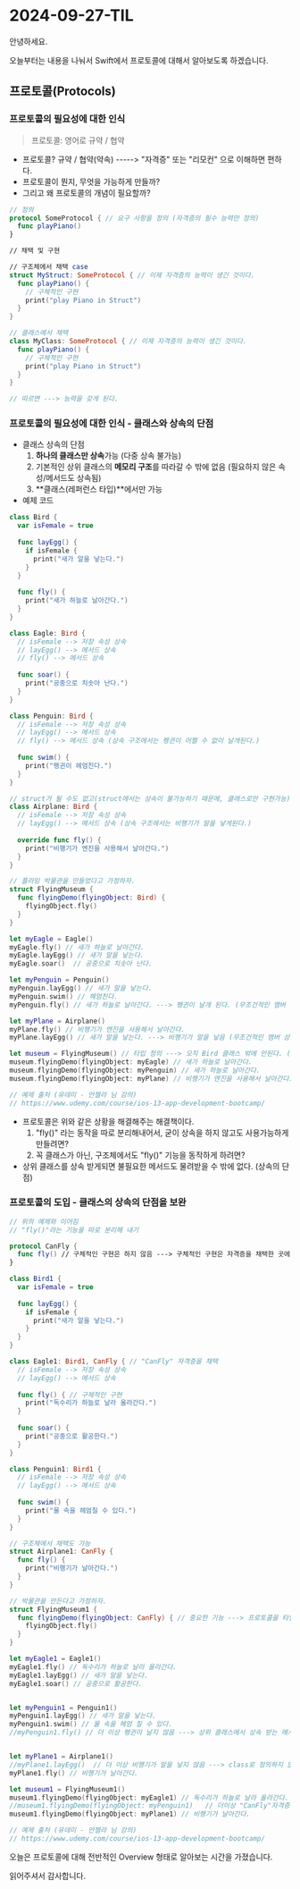 # 2024-09-27-TIL



안녕하세요. 

오늘부터는 내용을 나눠서 Swift에서 프로토콜에 대해서 알아보도록 하겠습니다.

## 프로토콜(Protocols)

### 프로토콜의 필요성에 대한 인식

> 프로토콜: 영어로 규약 / 협약

- 프로토콜? 규약 / 협약(약속) -----> "자격증" 또는 "리모컨" 으로 이해하면 편하다. 
- 프로토콜이 뭔지, 무엇을 가능하게 만들까? 
- 그리고 왜 프로토콜의 개념이 필요할까?

```swift
// 정의 
protocol SomeProtocol { // 요구 사항을 정의 (자격증의 필수 능력만 정의)
  func playPiano()
}

// 채택 및 구현 

// 구조체에서 채택 case 
struct MyStruct: SomeProtocol { // 이제 자격증의 능력이 생긴 것이다.
  func playPiano() {
    // 구체적인 구현 
    print("play Piano in Struct")
  }
}

// 클래스에서 채택 
class MyClass: SomeProtocol { // 이제 자격증의 능력이 생긴 것이다.
  func playPiano() {
    // 구체적인 구현 
    print("play Piano in Struct")
  }
}

// 따르면 ---> 능력을 갖게 된다.
```



### 프로토콜의 필요성에 대한 인식 - 클래스와 상속의 단점

- 클래스 상속의 단점 
  1. **하나의 클래스만 상속**가능 (다중 상속 불가능)
  2. 기본적인 상위 클래스의 **메모리 구조**를 따라갈 수 밖에 없음 (필요하지 않은 속성/메서드도 상속됨)
  3. **클래스(레퍼런스 타입)**에서만 가능
- 예제 코드 

```swift
class Bird {
  var isFemale = true 
  
  func layEgg() {
    if isFemale {
      print("새가 알을 낳는다.")
    }
  }
  
  func fly() {
    print("새가 하늘로 날아간다.")
  }
}

class Eagle: Bird {
  // isFemale --> 저장 속성 상속
  // layEgg() --> 메서드 상속 
  // fly() --> 메서드 상속 
  
  func soar() {
    print("공중으로 치솟아 난다.")
  }
}

class Penguin: Bird {
  // isFemale --> 저장 속성 상속
  // layEgg() --> 메서드 상속
  // fly() --> 메서드 상속 (상속 구조에서는 펭귄이 어쩔 수 없이 날개된다.)
  
  func swim() {
    print("팽귄이 헤엄친다.")
  }
}

// struct가 될 수도 없고(struct에서는 상속이 불가능하기 때문에, 클래스로만 구현가능), 무조건 Bird를 상속해야만 함.
class Airplane: Bird {
  // isFemale --> 저장 속성 상속
  // layEgg() --> 메서드 상속 (상속 구조에서는 비행기가 알을 낳게된다.)
  
  override func fly() {
    print("비행기가 엔진을 사용해서 날아간다.")
  }
}

// 플라잉 박물관을 만들었다고 가정하자.
struct FlyingMuseum {
  func flyingDemo(flyingObject: Bird) {
    flyingObject.fly()
  }
}

let myEagle = Eagle()
myEagle.fly() // 새가 하늘로 날아간다.
myEagle.layEgg() // 새가 알을 낳는다.
myEagle.soar()  // 공중으로 치솟아 난다.

let myPenguin = Penguin() 
myPenguin.layEgg() // 새가 알을 낳는다.
myPenguin.swim() // 헤엄친다.
myPenguin.fly() // 새가 하늘로 날아간다. ---> 펭귄이 날개 된다. (무조건적인 맴버 상속의 단점)

let myPlane = Airplane() 
myPlane.fly() // 비행기가 엔진을 사용해서 날아간다.
myPlane.layEgg() // 새가 알을 낳는다. ---> 비행기가 알을 낳음 (무조건적인 맴버 상속의 단점)

let museum = FlyingMuseum() // 타입 정의 ---> 오직 Bird 클래스 밖에 안된다. (Bird를 상속해야만 사용가능)
museum.flyingDemo(flyingObject: myEagle) // 새가 하늘로 날아간다.
museum.flyingDemo(flyingObject: myPenguin) // 새가 하늘로 날아간다.
museum.flyingDemo(flyingObject: myPlane) // 비행기가 엔진을 사용해서 날아간다.

// 예제 출처 (유데미 - 안젤라 님 강의)
// https://www.udemy.com/course/ios-13-app-development-bootcamp/
```

- 프로토콜은 위와 같은 상황을 해결해주는 해결책이다.
  1. "fly()" 라는 동작을 따로 분리해내어서, 굳이 상속을 하지 않고도 사용가능하게 만들려면?
  2. 꼭 클래스가 아닌, 구조체에서도 "fly()" 기능을 동작하게 하려면?
- 상위 클래스를 상속 받게되면 불필요한 메서드도 물려받을 수 밖에 없다. (상속의 단점)

### 프로토콜의 도입 - 클래스의 상속의 단점을 보완 

```swift
// 위의 예제와 이어짐
// "fly()"라는 기능을 따로 분리해 내기 

protocol CanFly {
  func fly() // 구체적인 구현은 하지 않음 ---> 구체적인 구현은 자격증을 채택한 곳에서 
}

class Bird1 {
  var isFemale = true 
  
  func layEgg() {
    if isFemale {
      print("새가 알을 낳는다.")
    }
  }
}

class Eagle1: Bird1, CanFly { // "CanFly" 자격증을 채택 
  // isFemale --> 저장 속성 상속
  // layEgg() --> 메서드 상속
  
  func fly() { // 구체적인 구현 
    print("독수리가 하늘로 날라 올라간다.")
  }
  
  func soar() {
    print("공중으로 활공한다.")
  }
}

class Penguin1: Bird1 {
  // isFemale --> 저장 속성 상속
  // layEgg() --> 메서드 상속
  
  func swim() {
    print("물 속을 헤엄칠 수 있다.")
  }
}

// 구조체에서 채택도 가능 
struct Airplane1: CanFly {
  func fly() {
    print("비행기가 날아간다.")
  }
}

// 박물관을 만든다고 가정하자.
struct FlyingMuseum1 {
  func flyingDemo(flyingObject: CanFly) { // 중요한 기능 ---> 프로토콜을 타입으로 인식 
    flyingObject.fly()
  }
}

let myEagle1 = Eagle1()
myEagle1.fly() // 독수리가 하늘로 날라 올라간다.
myEagle1.layEgg() // 새가 알을 낳는다.
myEagle1.soar() // 공중으로 활공한다.


let myPenguin1 = Penguin1()
myPenguin1.layEgg() // 새가 알을 낳는다.
myPenguin1.swim() // 물 속을 헤엄 칠 수 있다.
//myPenguin1.fly() // 더 이상 펭귄이 날지 않음 ---> 상위 클래스에서 상속 받는 메서드가 아니기 때문에.


let myPlane1 = Airplane1()
//myPlane1.layEgg()  // 더 이상 비행기가 알을 낳지 않음 ---> class로 정의하지 않고, struct로 정의한 뒤 'canFly'라는 프로토콜을 채택했기 때문에.
myPlane1.fly() // 비행기가 날아간다.

let museum1 = FlyingMuseum1()
museum1.flyingDemo(flyingObject: myEagle1) // 독수리가 하늘로 날라 올라간다.
//museum1.flyingDemo(flyingObject: myPenguin1)   // 더이상 "CanFly"자격증이 없는 펭귄은 날지 못함 ---> Penguin1 클래스는 CanFly 프로토콜을 채택하지 않았기 때문에
museum1.flyingDemo(flyingObject: myPlane1) // 비행기가 날아간다.

// 예제 출처 (유데미 - 안젤라 님 강의)
// https://www.udemy.com/course/ios-13-app-development-bootcamp/
```



오늘은 프로토콜에 대해 전반적인 Overview 형태로 알아보는 시간을 가졌습니다.

읽어주셔서 감사합니다.